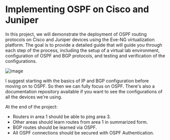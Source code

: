 # Implementing OSPF on Cisco and Juniper

In this project, we will demonstrate the deployment of OSPF routing protocols on Cisco and Juniper devices using the Eve-NG virtualization platform. The goal is to provide a detailed guide that will guide you through each step of the process, including the setup of a virtual lab environment, configuration of OSPF and BGP protocols, and testing and verification of the configurations.


![image](https://user-images.githubusercontent.com/118945715/215745652-e4696eeb-9ec0-412f-b8a2-6bfb05eacf39.png)


I suggest starting with the basics of IP and BGP configuration before moving on to OSPF. So then we can fully focus on OSPF. There's also a documentation repository available if you want to see the configurations of all the devices we're using.


At the end of the project:
- Routers in area 1 should be able to ping area 3.
- Other areas should learn routes from area 1 in summarized form.
- BGP routes should be learned via OSPF.
- All OSPF connections should be secured with OSPF Authentication.

